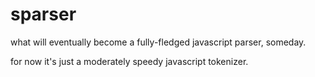 # sparser

what will eventually become a fully-fledged javascript parser, someday.

for now it's just a moderately speedy javascript tokenizer.
